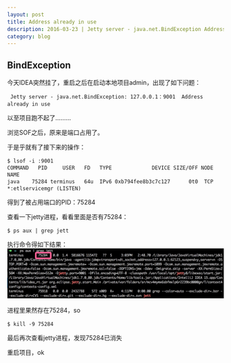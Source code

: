 ```yaml
---
layout: post
title: Address already in use
description: 2016-03-23 | Jetty server - java.net.BindException Address already in user (on MAC OS X)
category: blog
---
```


## BindException
今天IDEA突然挂了，重启之后在启动本地项目admin，出现了如下问题：
<p><code> Jetty server - java.net.BindException: 127.0.0.1：9001  Address already in use </code></p>

以至项目跑不起了.........

浏览SOF之后，原来是端口占用了。

于是乎就有了接下来的操作：

	$ lsof -i :9001
	COMMAND   PID     USER   FD   TYPE             DEVICE SIZE/OFF NODE NAME
	java    75284 terminus   64u  IPv6 0xb794fee8b3c7c127      0t0  TCP *:etlservicemgr (LISTEN)

得到了被占用端口的PID：75284

查看一下jetty进程，看看里面是否有75284：

	$ ps aux | grep jett

执行命令得如下结果：
![jetty thread](/images/other/jetty-thread.png)

进程里果然存在75284，so

	$ kill -9 75284

最后再次查看jetty进程，发现75284已消失

重启项目，ok








[Strong]:    http://stronglong.me  "Strong"
